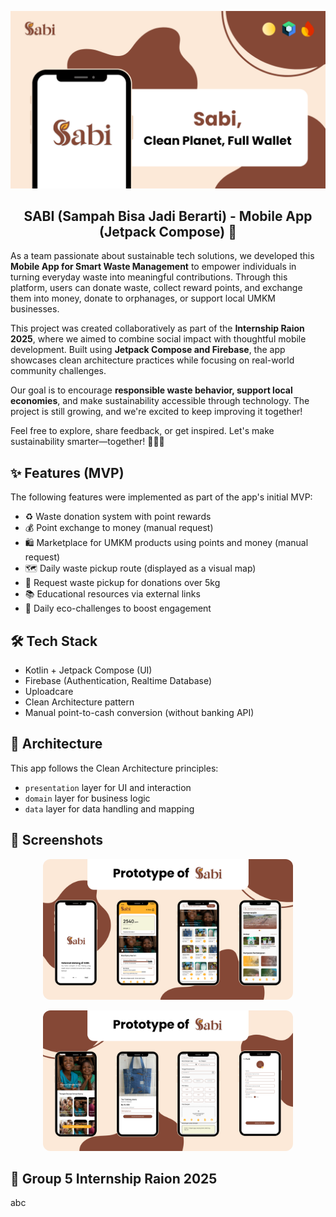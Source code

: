![Sabi - Waste App](./assets/cover-sabi-github.png)
<h2 align="center">
  <b>SABI (Sampah Bisa Jadi Berarti) - Mobile App (Jetpack Compose) 🌱</b><br>
</h2>

As a team passionate about sustainable tech solutions, we developed this **Mobile App for Smart Waste Management** to empower individuals in turning everyday waste into meaningful contributions. Through this platform, users can donate waste, collect reward points, and exchange them into money, donate to orphanages, or support local UMKM businesses.

This project was created collaboratively as part of the **Internship Raion 2025**, where we aimed to combine social impact with thoughtful mobile development. Built using **Jetpack Compose and Firebase**, the app showcases clean architecture practices while focusing on real-world community challenges.

Our goal is to encourage **responsible waste behavior, support local economies**, and make sustainability accessible through technology. The project is still growing, and we're excited to keep improving it together!

Feel free to explore, share feedback, or get inspired. Let's make sustainability smarter—together! 🌱💡🚀


## ✨ Features (MVP)

The following features were implemented as part of the app's initial MVP:

- ♻️ Waste donation system with point rewards
- 💰 Point exchange to money (manual request)
- 🛍️ Marketplace for UMKM products using points and money (manual request)
- 🗺️ Daily waste pickup route (displayed as a visual map)
- 🚚 Request waste pickup for donations over 5kg
- 📚 Educational resources via external links
- 🎯 Daily eco-challenges to boost engagement


## 🛠️ Tech Stack

- Kotlin + Jetpack Compose (UI)
- Firebase (Authentication, Realtime Database)
- Uploadcare
- Clean Architecture pattern
- Manual point-to-cash conversion (without banking API)


## 🧠 Architecture

This app follows the Clean Architecture principles:
- `presentation` layer for UI and interaction
- `domain` layer for business logic
- `data` layer for data handling and mapping


## 📸 Screenshots

<p align="center">
  <img src="./assets/prototype-sabi-github.png" width="400" style="border-radius: 12px;">
</p>
<p align="center">
  <img src="./assets/prototype-sabi-github-2.png" width="400" style="border-radius: 12px;">
</p>


## 👥 Group 5 Internship Raion 2025 

abc
